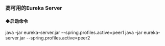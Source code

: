 ### 高可用的Eureka Server

#### ◆启动命令
java -jar eureka-server.jar --spring.profiles.active=peer1
java -jar eureka-server.jar --spring.profiles.active=peer2
